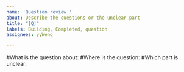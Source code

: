 ```yaml
---
name: 'Question review '
about: Describe the questions or the unclear part
title: "[Q]"
labels: Building, Completed, question
assignees: yyWeng

---
```


#What is the question about:
#Where is the question:
#Which part is unclear:
